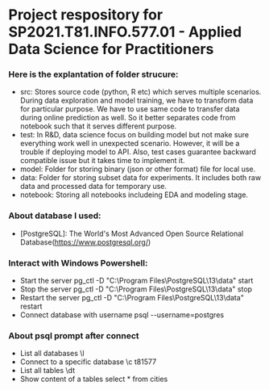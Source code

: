 # Project respository for SP2021.T81.INFO.577.01 - Applied Data Science for Practitioners

### Here is the explantation of folder strucure:
- src: Stores source code (python, R etc) which serves multiple scenarios. During data exploration and model training, we have to transform data for particular purpose. We have to use same code to transfer data during online prediction as well. So it better separates code from notebook such that it serves different purpose.
- test: In R&D, data science focus on building model but not make sure everything work well in unexpected scenario. However, it will be a trouble if deploying model to API. Also, test cases guarantee backward compatible issue but it takes time to implement it.
- model: Folder for storing binary (json or other format) file for local use.
- data: Folder for storing subset data for experiments. It includes both raw data and processed data for temporary use.
- notebook: Storing all notebooks includeing EDA and modeling stage.

### About database I used:
- [PostgreSQL]: The World's Most Advanced Open Source Relational Database(https://www.postgresql.org/)

### Interact with Windows Powershell:
- Start the server
    pg_ctl -D "C:\Program Files\PostgreSQL\13\data" start
- Stop the server
    pg_ctl -D "C:\Program Files\PostgreSQL\13\data" stop
- Restart the server
    pg_ctl -D "C:\Program Files\PostgreSQL\13\data" restart    
- Connect database with username
    psql --username=postgres

### About psql prompt after connect
- List all databases
    \l
- Connect to a specific database
    \c t81577
- List all tables
    \dt
- Show content of a tables
    select \* from cities
    

